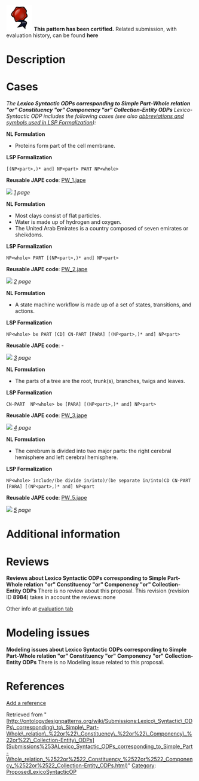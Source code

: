 [![](../images/thumb/b/b5/Certified.png/70px-Certified.png)](../Image/Certified.png.md "Certified.png") __This pattern has been certified.__
Related submission, with evaluation history, can be found __here__





#  Description


  




#  Cases


_The __Lexico Syntactic ODPs corresponding to Simple Part-Whole relation "or" Constituency "or" Componency "or" Collection-Entity ODPs__ Lexico-Syntactic ODP includes the following cases (see also [abbreviations and symbols used in LSP Formalization](../Community/LSPSymbols.md "Community:LSPSymbols")):_


  






__NL Formulation__



* Proteins form part of the cell membrane.


__LSP Formalization__




```
[(NP<part>,)* and] NP<part> PART NP<whole>

```

__Reusable JAPE code__: [PW\_1.jape](../images/d/db/PW_1.jape "PW 1.jape")





[![](../../../../../images/thumb/8/87/ArrowRight.gif/11px-ArrowRight.gif)](../Image/ArrowRight.gif.md "ArrowRight.gif") _[1](Submissions%253ALexico_Syntactic_ODPs_corresponding_to_Simple_Part-Whole_relation_%2522or%2522_Constituency_%2522or%2522_Componency_%2522or%2522_Collection-Entity_ODPs/1.html "Submissions:Lexico Syntactic ODPs corresponding to Simple Part-Whole relation \"or\" Constituency \"or\" Componency \"or\" Collection-Entity ODPs/1") page_





__NL Formulation__



* Most clays consist of flat particles.
* Water is made up of hydrogen and oxygen.
* The United Arab Emirates is a country composed of seven emirates or sheikdoms.


__LSP Formalization__




```
NP<whole> PART [(NP<part>,)* and] NP<part>

```

__Reusable JAPE code__: [PW\_2.jape](../images/8/89/PW_2.jape "PW 2.jape")





[![](../../../../../images/thumb/8/87/ArrowRight.gif/11px-ArrowRight.gif)](../Image/ArrowRight.gif.md "ArrowRight.gif") _[2](Submissions%253ALexico_Syntactic_ODPs_corresponding_to_Simple_Part-Whole_relation_%2522or%2522_Constituency_%2522or%2522_Componency_%2522or%2522_Collection-Entity_ODPs/2.html "Submissions:Lexico Syntactic ODPs corresponding to Simple Part-Whole relation \"or\" Constituency \"or\" Componency \"or\" Collection-Entity ODPs/2") page_





__NL Formulation__



* A state machine workflow is made up of a set of states, transitions, and actions.


__LSP Formalization__




```
NP<whole> be PART [CD] CN-PART [PARA] [(NP<part>,)* and] NP<part>

```

__Reusable JAPE code__: -





[![](../../../../../images/thumb/8/87/ArrowRight.gif/11px-ArrowRight.gif)](../Image/ArrowRight.gif.md "ArrowRight.gif") _[3](Submissions%253ALexico_Syntactic_ODPs_corresponding_to_Simple_Part-Whole_relation_%2522or%2522_Constituency_%2522or%2522_Componency_%2522or%2522_Collection-Entity_ODPs/3.html "Submissions:Lexico Syntactic ODPs corresponding to Simple Part-Whole relation \"or\" Constituency \"or\" Componency \"or\" Collection-Entity ODPs/3") page_





__NL Formulation__



* The parts of a tree are the root, trunk(s), branches, twigs and leaves.


__LSP Formalization__




```
CN-PART  NP<whole> be [PARA] [(NP<part>,)* and] NP<part>

```

__Reusable JAPE code__: [PW\_3.jape](../images/4/48/PW_3.jape "PW 3.jape")





[![](../../../../../images/thumb/8/87/ArrowRight.gif/11px-ArrowRight.gif)](../Image/ArrowRight.gif.md "ArrowRight.gif") _[4](Submissions%253ALexico_Syntactic_ODPs_corresponding_to_Simple_Part-Whole_relation_%2522or%2522_Constituency_%2522or%2522_Componency_%2522or%2522_Collection-Entity_ODPs/4.html "Submissions:Lexico Syntactic ODPs corresponding to Simple Part-Whole relation \"or\" Constituency \"or\" Componency \"or\" Collection-Entity ODPs/4") page_





__NL Formulation__



* The cerebrum is divided into two major parts: the right cerebral hemisphere and left cerebral hemisphere.


__LSP Formalization__




```
NP<whole> include/(be divide in/into)/(be separate in/into)CD CN-PART [PARA] [(NP<part>,)* and] NP<part

```

__Reusable JAPE code__: [PW\_5.jape](../images/7/7a/PW_5.jape "PW 5.jape")





[![](../../../../../images/thumb/8/87/ArrowRight.gif/11px-ArrowRight.gif)](../Image/ArrowRight.gif.md "ArrowRight.gif") _[5](Submissions%253ALexico_Syntactic_ODPs_corresponding_to_Simple_Part-Whole_relation_%2522or%2522_Constituency_%2522or%2522_Componency_%2522or%2522_Collection-Entity_ODPs/5.html "Submissions:Lexico Syntactic ODPs corresponding to Simple Part-Whole relation \"or\" Constituency \"or\" Componency \"or\" Collection-Entity ODPs/5") page_



#  Additional information


#  Reviews



__Reviews about Lexico Syntactic ODPs corresponding to Simple Part-Whole relation "or" Constituency "or" Componency "or" Collection-Entity ODPs__
There is no review about this proposal.
This revision (revision ID __8984__) takes in account the reviews: none


Other info at [evaluation tab](http://ontologydesignpatterns.org/wiki/index.php?title=Submissions:Lexico_Syntactic_ODPs_corresponding_to_Simple_Part-Whole_relation_%22or%22_Constituency_%22or%22_Componency_%22or%22_Collection-Entity_ODPs&action=evaluation "http://ontologydesignpatterns.org/wiki/index.php?title=Submissions:Lexico_Syntactic_ODPs_corresponding_to_Simple_Part-Whole_relation_%22or%22_Constituency_%22or%22_Componency_%22or%22_Collection-Entity_ODPs&action=evaluation")




  




#  Modeling issues



__Modeling issues about Lexico Syntactic ODPs corresponding to Simple Part-Whole relation "or" Constituency "or" Componency "or" Collection-Entity ODPs__
There is no Modeling issue related to this proposal.




  




#  References


[Add a reference](index.php@title=Odp%253AAdd_reference&subject=Submissions%253ALexico+Syntactic+ODPs+corresponding+to+Simple+Part-Whole+relation+&quot%3Bor&quot%3B+Constituency+&quot%3Bor&quot%3B+Componency+&quot%3Bor&quot%3B+Collection-Entity+ODPs.html "http://ontologydesignpatterns.org/wiki/index.php?title=Odp:Add_reference&subject=Submissions%3ALexico+Syntactic+ODPs+corresponding+to+Simple+Part-Whole+relation+%26quot%3Bor%26quot%3B+Constituency+%26quot%3Bor%26quot%3B+Componency+%26quot%3Bor%26quot%3B+Collection-Entity+ODPs")


  






Retrieved from "[http://ontologydesignpatterns.org/wiki/Submissions:Lexico\_Syntactic\_ODPs\_corresponding\_to\_Simple\_Part-Whole\_relation\_%22or%22\_Constituency\_%22or%22\_Componency\_%22or%22\_Collection-Entity\_ODPs](Submissions%253ALexico_Syntactic_ODPs_corresponding_to_Simple_Part-Whole_relation_%2522or%2522_Constituency_%2522or%2522_Componency_%2522or%2522_Collection-Entity_ODPs.html)"
 [Category](http://ontologydesignpatterns.org/wiki/Special:Categories "Special:Categories"): [ProposedLexicoSyntacticOP](../Category/ProposedLexicoSyntacticOP.md "Category:ProposedLexicoSyntacticOP")